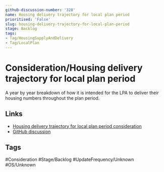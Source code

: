 ```yaml
---
github-discussion-number: '328'
name: Housing delivery trajectory for local plan period
prioritised: 'False'
slug: housing-delivery-trajectory-for-local-plan-period
stage: Backlog
tags:
- Tag/HousingSupplyAndDelivery
- Tag/LocalPlan
---
```


# Consideration/Housing delivery trajectory for local plan period

A year by year breakdown of how it is intended for the LPA to deliver their housing numbers throughout the plan period.

## Links

* [Housing delivery trajectory for local plan period consideration](https://design.planning.data.gov.uk/planning-consideration/housing-delivery-trajectory-for-local-plan-period)
* [GitHub discussion](https://github.com/digital-land/data-standards-backlog/discussions/328)

## Tags

#Consideration #Stage/Backlog #UpdateFrequency/Unknown #OS/Unknown